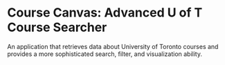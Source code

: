 # Course Canvas: Advanced U of T Course Searcher
An application that retrieves data about University of Toronto courses and provides a more sophisticated search, filter, and visualization ability.
